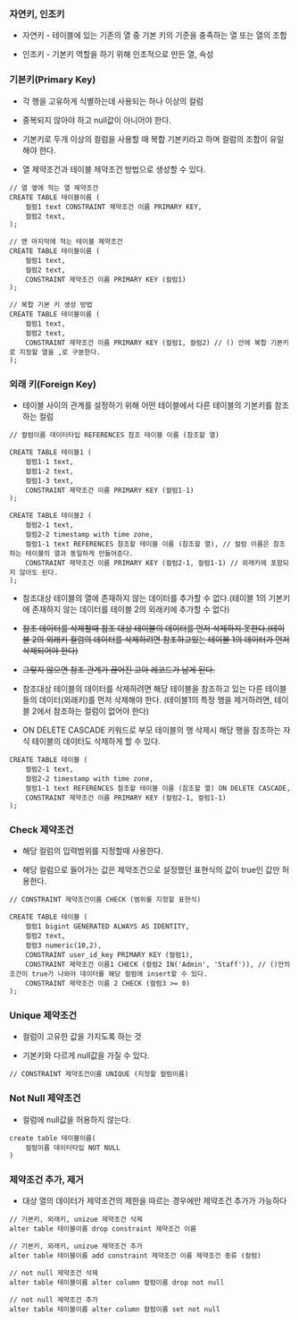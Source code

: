 ### 자연키, 인조키

* 자연키 - 테이블에 있는 기존의 열 중 기본 키의 기준을 충족하는 열 또는 열의 조합 

* 인조키 - 기본키 역할을 하기 위해 인조적으로 만든 열, 속성


### 기본키(Primary Key)

* 각 행을 고유하게 식별하는데 사용되는 하나 이상의 컬럼

* 중복되지 않아야 하고 null값이 아니어야 한다.

* 기본키로 두개 이상의 컬럼을 사용할 때 복합 기본키라고 하며 컬럼의 조합이 유일해야 한다.

* 열 제약조건과 테이블 제약조건 방법으로 생성할 수 있다.

```
// 열 옆에 적는 열 제약조건
CREATE TABLE 테이블이름 (
    컬럼1 text CONSTRAINT 제약조건 이름 PRIMARY KEY,
    컬럼2 text,
);

// 맨 마지막에 적는 테이블 제약조건
CREATE TABLE 테이블이름 (
    컬럼1 text,
    컬럼2 text,
    CONSTRAINT 제약조건 이름 PRIMARY KEY (컬럼1)  
);

// 복합 기본 키 생성 방법
CREATE TABLE 테이블이름 (
    컬럼1 text,
    컬럼2 text,
    CONSTRAINT 제약조건 이름 PRIMARY KEY (컬럼1, 컬럼2) // () 안에 복합 기본키로 지정할 열을 ,로 구분한다.  
);
```

### 외래 키(Foreign Key)

* 테이블 사이의 관계를 설정하기 위해 어떤 테이블에서 다른 테이블의 기본키를 참조하는 컬럼

```
// 컬럼이름 데이터타입 REFERENCES 참조 테이블 이름 (참조할 열)

CREATE TABLE 테이블1 (
    컬럼1-1 text,
    컬럼1-2 text,
    컬럼1-3 text,
    CONSTRAINT 제약조건 이름 PRIMARY KEY (컬럼1-1)
);

CREATE TABLE 테이블2 (
    컬럼2-1 text,
    컬럼2-2 timestamp with time zone,
    컬럼1-1 text REFERENCES 참조할 테이블 이름 (참조할 열), // 컬럼 이름은 참조하는 테이블의 열과 동일하게 만들어준다.
    CONSTRAINT 제약조건 이름 PRIMARY KEY (컬럼2-1, 컬럼1-1) // 외래키에 포함되지 않아도 된다.
);
```

* 참조대상 테이블의 열에 존재하지 않는 데이터를 추가할 수 없다.(테이블 1의 기본키에 존재하지 않는 데이터를 테이블 2의 외래키에 추가할 수 없다)

* ~~참조 데이터를 삭제할때 참조 대상 테이블의 데이터를 먼저 삭제하지 못한다.(테이블 2의 외래키 컬럼의 데이터를 삭제하려면 참조하고있는 테이블 1의 데이터가 먼저 삭제되어야 한다)~~

* ~~그렇지 않으면 참조 관계가 끊어진 고아 레코드가 남게 된다.~~

* 참조대상 테이블의 데이터를 삭제하려면 해당 테이블을 참조하고 있는 다른 테이블들의 데이터(외래키)를 먼저 삭제해야 한다. (테이블1의 특정 행을 제거하려면, 테이블 2에서 참조하는 컬럼이 없어야 한다)  

* ON DELETE CASCADE 키워드로 부모 테이블의 행 삭제시 해당 행을 참조하는 자식 테이블의 데이터도 삭제하게 할 수 있다.

```
CREATE TABLE 테이블 (
    컬럼2-1 text,
    컬럼2-2 timestamp with time zone,
    컬럼1-1 text REFERENCES 참조할 테이블 이름 (참조할 열) ON DELETE CASCADE,
    CONSTRAINT 제약조건 이름 PRIMARY KEY (컬럼2-1, 컬럼1-1) 
);
```

### Check 제약조건

* 해당 컬럼의 입력범위를 지정할때 사용한다.

* 해당 컬럼으로 들어가는 값은 제약조건으로 설정했던 표현식의 값이 true인 값만 허용한다.

```
// CONSTRAINT 제약조건이름 CHECK (범위를 지정할 표현식)

CREATE TABLE 테이블 (
    컬럼1 bigint GENERATED ALWAYS AS IDENTITY,
    컬럼2 text,
    컬럼3 numeric(10,2),
    CONSTRAINT user_id_key PRIMARY KEY (컬럼1),
    CONSTRAINT 제약조건 이름1 CHECK (컬럼2 IN('Admin', 'Staff')), // ()안의 조건이 true가 나와야 데이터를 해당 컬럼에 insert할 수 있다.
    CONSTRAINT 제약조건 이름 2 CHECK (컬럼3 >= 0)
);
```

### Unique 제약조건

* 컬럼이 고유한 값을 가지도록 하는 것

* 기본키와 다르게 null값을 가질 수 있다.

```
// CONSTRAINT 제약조건이름 UNIQUE (지정할 컬럼이름)
```

### Not Null 제약조건

* 컬럼에 null값을 허용하지 않는다.

```
create table 테이블이름(
    컬럼이름 데이터타입 NOT NULL
)
```

### 제약조건 추가, 제거

* 대상 열의 데이터가 제약조건의 제한을 따르는 경우에만 제약조건 추가가 가능하다

```
// 기본키, 외래키, unizue 제약조건 삭제
alter table 테이블이름 drop constraint 제약조건 이름

// 기본키, 외래키, unizue 제약조건 추가
alter table 테이블이름 add constraint 제약조건 이름 제약조건 종류 (컬럼)

// not null 제약조건 삭제
alter table 테이블이름 alter column 컬럼이름 drop not null

// not null 제약조건 추가
alter table 테이블이름 alter column 컬럼이름 set not null
```
